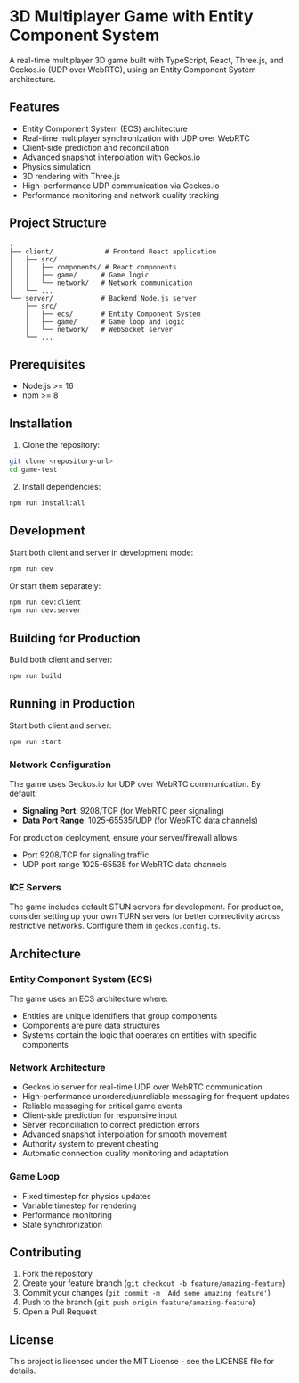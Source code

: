 # 3D Multiplayer Game with Entity Component System

A real-time multiplayer 3D game built with TypeScript, React, Three.js, and Geckos.io (UDP over WebRTC), using an Entity Component System architecture.

## Features

- Entity Component System (ECS) architecture
- Real-time multiplayer synchronization with UDP over WebRTC
- Client-side prediction and reconciliation
- Advanced snapshot interpolation with Geckos.io
- Physics simulation
- 3D rendering with Three.js
- High-performance UDP communication via Geckos.io
- Performance monitoring and network quality tracking

## Project Structure

```
.
├── client/             # Frontend React application
│   ├── src/
│   │   ├── components/ # React components
│   │   ├── game/      # Game logic
│   │   └── network/   # Network communication
│   └── ...
└── server/            # Backend Node.js server
    ├── src/
    │   ├── ecs/       # Entity Component System
    │   ├── game/      # Game loop and logic
    │   └── network/   # WebSocket server
    └── ...
```

## Prerequisites

- Node.js >= 16
- npm >= 8

## Installation

1. Clone the repository:

```bash
git clone <repository-url>
cd game-test
```

2. Install dependencies:

```bash
npm run install:all
```

## Development

Start both client and server in development mode:

```bash
npm run dev
```

Or start them separately:

```bash
npm run dev:client
npm run dev:server
```

## Building for Production

Build both client and server:

```bash
npm run build
```

## Running in Production

Start both client and server:

```bash
npm run start
```

### Network Configuration

The game uses Geckos.io for UDP over WebRTC communication. By default:

- **Signaling Port**: 9208/TCP (for WebRTC peer signaling)
- **Data Port Range**: 1025-65535/UDP (for WebRTC data channels)

For production deployment, ensure your server/firewall allows:
- Port 9208/TCP for signaling traffic
- UDP port range 1025-65535 for WebRTC data channels

### ICE Servers

The game includes default STUN servers for development. For production, consider setting up your own TURN servers for better connectivity across restrictive networks. Configure them in `geckos.config.ts`.

## Architecture

### Entity Component System (ECS)

The game uses an ECS architecture where:

- Entities are unique identifiers that group components
- Components are pure data structures
- Systems contain the logic that operates on entities with specific components

### Network Architecture

- Geckos.io server for real-time UDP over WebRTC communication
- High-performance unordered/unreliable messaging for frequent updates
- Reliable messaging for critical game events
- Client-side prediction for responsive input
- Server reconciliation to correct prediction errors
- Advanced snapshot interpolation for smooth movement
- Authority system to prevent cheating
- Automatic connection quality monitoring and adaptation

### Game Loop

- Fixed timestep for physics updates
- Variable timestep for rendering
- Performance monitoring
- State synchronization

## Contributing

1. Fork the repository
2. Create your feature branch (`git checkout -b feature/amazing-feature`)
3. Commit your changes (`git commit -m 'Add some amazing feature'`)
4. Push to the branch (`git push origin feature/amazing-feature`)
5. Open a Pull Request

## License

This project is licensed under the MIT License - see the LICENSE file for details.
